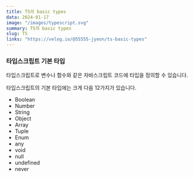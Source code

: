 ```yaml
---
title: TS의 basic types
data: 2024-01-17
image: "/images/typescript.svg"
summary: TS의 basic types
slug: TS
links: "https://velog.io/@55555-jyeon/ts-basic-types"
---
```


### 타입스크립트 기본 타입

타입스크립트로 변수나 함수와 같은 자바스크립트 코드에 타입을 정의할 수 있습니다.

타입스크립트의 기본 타입에는 크게 다음 12가지가 있습니다.

- Boolean
- Number
- String
- Object
- Array
- Tuple
- Enum
- any
- void
- null
- undefined
- never

#
